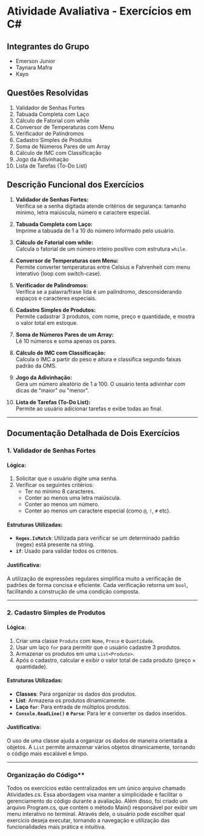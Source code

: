 # Atividade Avaliativa - Exercícios em C#

## Integrantes do Grupo
- Emerson Junior
- Taynara Mafra
- Kayo

## Questões Resolvidas
1. Validador de Senhas Fortes  
2. Tabuada Completa com Laço  
3. Cálculo de Fatorial com while  
4. Conversor de Temperaturas com Menu  
5. Verificador de Palíndromos  
6. Cadastro Simples de Produtos  
7. Soma de Números Pares de um Array  
8. Cálculo de IMC com Classificação  
9. Jogo da Adivinhação  
10. Lista de Tarefas (To-Do List)

## Descrição Funcional dos Exercícios

1. **Validador de Senhas Fortes:**  
   Verifica se a senha digitada atende critérios de segurança: tamanho mínimo, letra maiúscula, número e caractere especial.

2. **Tabuada Completa com Laço:**  
   Imprime a tabuada de 1 a 10 do número informado pelo usuário.

3. **Cálculo de Fatorial com while:**  
   Calcula o fatorial de um número inteiro positivo com estrutura `while`.

4. **Conversor de Temperaturas com Menu:**  
   Permite converter temperaturas entre Celsius e Fahrenheit com menu interativo (loop com switch-case).

5. **Verificador de Palíndromos:**  
   Verifica se a palavra/frase lida é um palíndromo, desconsiderando espaços e caracteres especiais.

6. **Cadastro Simples de Produtos:**  
   Permite cadastrar 3 produtos, com nome, preço e quantidade, e mostra o valor total em estoque.

7. **Soma de Números Pares de um Array:**  
   Lê 10 números e soma apenas os pares.

8. **Cálculo de IMC com Classificação:**  
   Calcula o IMC a partir do peso e altura e classifica segundo faixas padrão da OMS.

9. **Jogo da Adivinhação:**  
   Gera um número aleatório de 1 a 100. O usuário tenta adivinhar com dicas de "maior" ou "menor".

10. **Lista de Tarefas (To-Do List):**  
    Permite ao usuário adicionar tarefas e exibe todas ao final.

---

## Documentação Detalhada de Dois Exercícios

### 1. **Validador de Senhas Fortes**

#### Lógica:
1. Solicitar que o usuário digite uma senha.
2. Verificar os seguintes critérios:
   - Ter no mínimo 8 caracteres.
   - Conter ao menos uma letra maiúscula.
   - Conter ao menos um número.
   - Conter ao menos um caractere especial (como `@`, `!`, `#` etc).

#### Estruturas Utilizadas:
- **`Regex.IsMatch`**: Utilizada para verificar se um determinado padrão (regex) está presente na string.
- **`if`**: Usado para validar todos os critérios.

#### Justificativa:
A utilização de expressões regulares simplifica muito a verificação de padrões de forma concisa e eficiente. Cada verificação retorna um `bool`, facilitando a construção de uma condição composta.

---

### 2. **Cadastro Simples de Produtos**

#### Lógica:
1. Criar uma classe `Produto` com `Nome`, `Preco` e `Quantidade`.
2. Usar um laço `for` para permitir que o usuário cadastre 3 produtos.
3. Armazenar os produtos em uma `List<Produto>`.
4. Após o cadastro, calcular e exibir o valor total de cada produto (preço × quantidade).

#### Estruturas Utilizadas:
- **Classes**: Para organizar os dados dos produtos.
- **List<Produto>**: Armazena os produtos dinamicamente.
- **Laço `for`**: Para entrada de múltiplos produtos.
- **`Console.ReadLine()` e `Parse`**: Para ler e converter os dados inseridos.

#### Justificativa:
O uso de uma classe ajuda a organizar os dados de maneira orientada a objetos. A `List` permite armazenar vários objetos dinamicamente, tornando o código mais escalável e limpo.

---

### Organização do Código**
Todos os exercícios estão centralizados em um único arquivo chamado Atividades.cs. Essa abordagem visa manter a simplicidade e facilitar o gerenciamento do código durante a avaliação.
Além disso, foi criado um arquivo Program.cs, que contém o método Main() responsável por exibir um menu interativo no terminal. Através dele, o usuário pode escolher qual exercício deseja executar, tornando a navegação e utilização das funcionalidades mais prática e intuitiva.

